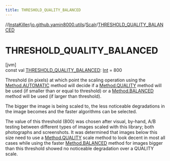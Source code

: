 ```yaml
---
title: THRESHOLD_QUALITY_BALANCED
---
```

//[InstaKiller](../../../index.html)/[io.github.yamin8000.utils](../index.html)/[Scalr](index.html)/[THRESHOLD_QUALITY_BALANCED](-t-h-r-e-s-h-o-l-d_-q-u-a-l-i-t-y_-b-a-l-a-n-c-e-d.html)



# THRESHOLD_QUALITY_BALANCED



[jvm]\
const val [THRESHOLD_QUALITY_BALANCED](-t-h-r-e-s-h-o-l-d_-q-u-a-l-i-t-y_-b-a-l-a-n-c-e-d.html): [Int](https://kotlinlang.org/api/latest/jvm/stdlib/kotlin/-int/index.html) = 800



Threshold (in pixels) at which point the scaling operation using the [Method.AUTOMATIC](-method/-a-u-t-o-m-a-t-i-c/index.html) method will decide if a [Method.QUALITY](-method/-q-u-a-l-i-t-y/index.html) method will be used (if smaller than or equal to threshold) or a [Method.BALANCED](-method/-b-a-l-a-n-c-e-d/index.html) method will be used (if larger than threshold).



The bigger the image is being scaled to, the less noticeable degradations in the image becomes and the faster algorithms can be selected.



The value of this threshold (800) was chosen after visual, by-hand, A/B testing between different types of images scaled with this library; both photographs and screenshots. It was determined that images below this size need to use a [Method.QUALITY](-method/-q-u-a-l-i-t-y/index.html) scale method to look decent in most all cases while using the faster [Method.BALANCED](-method/-b-a-l-a-n-c-e-d/index.html) method for images bigger than this threshold showed no noticeable degradation over a QUALITY scale.




